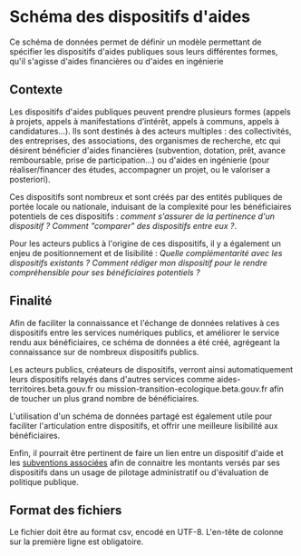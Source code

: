 <MenuSchema />

# Schéma des dispositifs d'aides

Ce schéma de données permet de définir un modèle permettant de spécifier les dispositifs d'aides publiques sous leurs différentes formes, qu'il s'agisse d'aides financières ou d'aides en ingénierie

## Contexte 

Les dispositifs d'aides publiques peuvent prendre plusieurs formes (appels à projets, appels à manifestations d’intérêt, appels à communs, appels à candidatures...). Ils sont destinés à des acteurs multiples : des collectivités, des entreprises, des associations, des organismes de recherche, etc qui désirent bénéficier d'aides financières (subvention, dotation, prêt, avance remboursable, prise de participation...) ou d'aides en ingénierie (pour réaliser/financer des études, accompagner un projet, ou le valoriser a posteriori).

Ces dispositifs sont nombreux et sont créés par des entités publiques de portée locale ou nationale, induisant de la complexité pour les bénéficiaires potentiels de ces dispositifs : *comment s'assurer de la pertinence d'un dispositif ? Comment "comparer" des dispositifs entre eux ?*. 

Pour les acteurs publics à l'origine de ces dispositifs, il y a également un enjeu de positionnement et de lisibilité : *Quelle complémentarité avec les dispositifs existants ? Comment rédiger mon dispositif pour le rendre compréhensible pour ses bénéficiaires potentiels ?*

## Finalité 

Afin de faciliter la connaissance et l'échange de données relatives à ces dispositifs entre les services numériques publics, et améliorer le service rendu aux bénéficiaires, ce schéma de données a été créé, agrégeant la connaissance sur de nombreux dispositifs publics.

Les acteurs publics, créateurs de dispositifs, verront ainsi automatiquement leurs dispositifs relayés dans d'autres services comme aides-territoires.beta.gouv.fr ou mission-transition-ecologique.beta.gouv.fr afin de toucher un plus grand nombre de bénéficiaires.

L'utilisation d'un schéma de données partagé est également utile pour faciliter l'articulation entre dispositifs, et offrir une meilleure lisibilité aux bénéficiaires. 

Enfin, il pourrait être pertinent de faire un lien entre un dispositif d'aide et les [subventions associées](https://schema.data.gouv.fr/scdl/subventions/2.0.1/documentation.html) afin de connaitre les montants versés par ses dispositifs dans un usage de pilotage administratif ou d'évaluation de politique publique.

## Format des fichiers

Le fichier doit être au format csv, encodé en UTF-8. L'en-tête de colonne sur la première ligne est obligatoire. 



